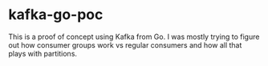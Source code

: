 # kafka-go-poc

This is a proof of concept using Kafka from Go. I was mostly trying to figure out how consumer groups work vs regular consumers and how
all that plays with partitions. 

